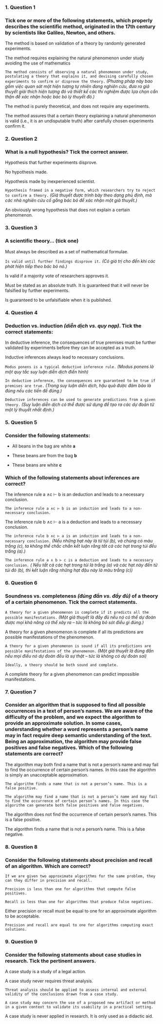 ### 1. Question 1
### Tick one or more of the following statements, which properly describes the scientific method, originated in the 17th century by scientists like Galileo, Newton, and others.

The method is based on validation of a theory by randomly generated experiments.

The method requires explaining the natural phenomenon under study avoiding the use of mathematics

``The method consists of observing a natural phenomenon under study, postulating a theory that explains it, and devising carefully chosen experiments to confirm or disprove the theory.``
_(Phương pháp này bao gồm việc quan sát một hiện tượng tự nhiên đang nghiên cứu, đưa ra giả thuyết giải thích hiện tượng đó và thiết kế các thí nghiệm được lựa chọn cẩn thận để xác nhận hoặc bác bỏ lý thuyết đó.)_

The method is purely theoretical, and does not require any experiments.

The method assures that a certain theory explaining a natural phenomenon is valid (i.e., it is an undisputable truth) after carefully chosen experiments confirm it.


### 2. Question 2
### What is a null hypothesis? Tick the correct answer.

Hypothesis that further experiments disprove.

No hypothesis made.

Hypothesis made by inexperienced scientist.

``Hypothesis framed in a negative form, which researchers try to reject to confirm a theory.``
_(Giả thuyết được trình bày theo dạng phủ định, mà các nhà nghiên cứu cố gắng bác bỏ để xác nhận một giả thuyết.)_

An obviously wrong hypothesis that does not explain a certain phenomenon.

### 3. Question 3
### A scientific theory… (tick one)

Must always be described as a set of mathematical formulae.

``Is valid until further findings disprove it.``
_(Có giá trị cho đến khi các phát hiện tiếp theo bác bỏ nó.)_

Is valid if a majority vote of researchers approves it.

Must be stated as an absolute truth. It is guaranteed that it will never be falsified by further experiments.

Is guaranteed to be unfalsifiable when it is published.


### 4. Question 4
### Deduction vs. induction _(diễn dịch vs. quy nạp)_. Tick the correct statements:

In deductive inference, the consequences of true premises must be further validated by experiments before they can be accepted as a truth.

Inductive inferences always lead to necessary conclusions.

``Modus ponens is a typical deductive inference rule.``
_(Modus ponens là một quy tắc suy luận diễn dịch điển hình)_

``In deductive inference, the consequences are guaranteed to be true if premises are true.``
_(Trong suy luận diễn dịch, hậu quả được đảm bảo là đúng nếu các tiền đề đúng.)_

``Deductive inferences can be used to generate predictions from a given theory.``
_(Suy luận diễn dịch có thể được sử dụng để tạo ra các dự đoán từ một lý thuyết nhất định.)_


### 5. Question 5
### Consider the following statements:  

- All beans in the bag are white **a**

- These beans are from the bag **b**

- These beans are white **c**
 

### Which of the following statements about inferences are correct?

The inference rule a ∧c ⊢ b is an deduction and leads to a necessary conclusion.

``The inference rule a ∧c ⊢ b is an induction and leads to a non-necessary conclusion.``

The inference rule b ∧c ⊢ a is a deduction and leads to a necessary conclusion.

``The inference rule b ∧c ⊢ a is an induction and leads to a non-necessary conclusion.``
_(Nếu những hạt này là từ túi (b), và chúng có màu trắng (c), ta không thể chắc chắn kết luận rằng tất cả các hạt trong túi đều trắng (a).)_

``The inference rule a ∧ b ⊢ c is a deduction and leads to a necessary conclusion.``
_( Nếu tất cả các hạt trong túi là trắng (a) và các hạt này đến từ túi đó (b), thì kết luận rằng những hạt đậu này là màu trắng (c))_



### 6. Question 6
### Soundness vs. completeness _(đúng đắn vs. đầy đủ)_ of a theory of a certain phenomenon. Tick the correct statements.

``A theory for a given phenomenon is complete if it predicts all the possible manifestations.``
_(Một giả thuyết là đầy đủ nếu nó có thể dự đoán được mọi khả năng có thể xảy ra – tức là không bỏ sót điều gì đúng.)_

A theory for a given phenomenon is complete if all its predictions are possible manifestations of the phenomenon.

``A theory for a given phenomenon is sound if all its predictions are possible manifestations of the phenomenon.``
_(Một giả thuyết là đúng đắn nếu mọi điều nó dự đoán đều là sự thật – tức là không có dự đoán sai)_

``Ideally, a theory should be both sound and complete.``

A complete theory for a given phenomenon can predict impossible manifestations.



### 7. Question 7
### Consider an algorithm that is supposed to find all possible occurrences in a text of person’s names. We are aware of the difficulty of the problem, and we expect the algorithm to provide an approximate solution. In some cases, understanding whether a word represents a person’s name may in fact require deep semantic understanding of the text. Being an approximation, the algorithm may provide false positives and false negatives. Which of the following statements are correct?

The algorithm may both find a name that is not a person’s name and may fail to find the occurrence of certain person’s names. In this case the algorithm is simply an unacceptable approximation.

``The algorithm finds a name that is not a person’s name. This is a false positive.``

``The algorithm may find a name that is not a person’s name and may fail to find the occurrence of certain person’s names. In this case the algorithm can generate both false positives and false negatives.``

The algorithm does not find the occurrence of certain person’s names. This is a false positive.

The algorithm finds a name that is not a person’s name. This is a false negative.

### 8. Question 8
### Consider the following statements about precision and recall of an algorithm. Which are correct?


``If we are given two approximate algorithms for the same problem, they can they differ in precision and recall.``

``Precision is less than one for algorithms that compute false positives.``

``Recall is less than one for algorithms that produce false negatives.``

Either precision or recall must be equal to one for an approximate algorithm to be acceptable.

``Precision and recall are equal to one for algorithms computing exact solutions.``



### 9. Question 9
### Consider the following statements about case studies in research. Tick the pertinent answers.

A case study is a study of a legal action.

A case study never requires threat analysis.

``Threat analysis should be applied to assess internal and external validity of the conclusions drawn from a case study.``

``A case study may concern the use of a proposed new artifact or method in a given context to validate its usability in a practical setting.``

A case study is never applied in research. It is only used as a didactic aid.
